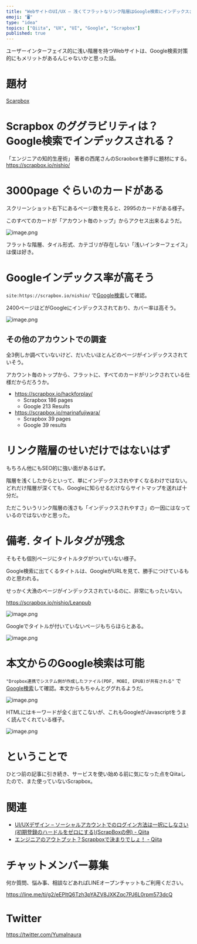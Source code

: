 ```yaml
---
title: "WebサイトのUI/UX – 浅くてフラットなリンク階層はGoogle検索にインデックスされやすい？  (ScrapBoxの例)"
emoji: "🖥"
type: "idea"
topics: ["Qiita", "UX", "UI", "Google", "Scrapbox"]
published: true
---
```


ユーザーインターフェイス的に浅い階層を持つWebサイトは、Google検索対策的にもメリットがあるんじゃないかと思った話。

# 題材

[Scarpbox](https://scrapbox.io/)

# Scrapbox のググラビリティは？ Google検索でインデックスされる？

「エンジニアの知的生産術」 著者の西尾さんのScraoboxを勝手に題材にする。
https://scrapbox.io/nishio/

# 3000page ぐらいのカードがある

スクリーンショット右下にあるページ数を見ると、2995のカードがある様子。

このすべてのカードが「アカウント毎のトップ」からアクセス出来るようだ。

![image.png](https://qiita-image-store.s3.amazonaws.com/0/89618/9bc8c1e7-b520-6b12-baa2-4ec8b311c399.png)

フラットな階層、タイル形式、カテゴリが存在しない「浅いインターフェイス」は僕は好き。

# Googleインデックス率が高そう

`site:https://scrapbox.io/nishio/` で[Google検索](https://www.google.co.jp/search?q=site%3Ahttps%3A%2F%2Fscrapbox.io%2Fnishio%2F&oq=site%3A&aqs=chrome.1.69i59l2j69i57j69i58j69i59j69i65.5931j0j7&sourceid=chrome&ie=UTF-8)して確認。

2400ページほどがGoogleにインデックスされており、カバー率は高そう。

![image.png](https://qiita-image-store.s3.amazonaws.com/0/89618/cf32c59e-260d-4bec-a98f-c9b387f52141.png)

## その他のアカウントでの調査

全3例しか調べていないけど、だいたいほとんどのページがインデックスされていそう。

アカウント毎のトップから、フラットに、すべてのカードがリンクされている仕様だからだろうか。

- https://scrapbox.io/hackforplay/
  - Scrapbox 186 pages
  - Google 213 Results
- https://scrapbox.io/marinafujiwara/
  - Scrapbox 39 pages
  - Google 39 results

# リンク階層のせいだけではないはず

もちろん他にもSEO的に強い面があるはず。

階層を浅くしたからといって、単にインデックスされやすくなるわけではない。どれだけ階層が深くても、Googleに知らせるだけならサイトマップを送れば十分だ。

ただこういうリンク階層の浅さも「インデックスされやすさ」の一因にはなっているのではないかと思った。

# 備考. タイトルタグが残念

そもそも個別ページにタイトルタグがついていない様子。

Google検索に出てくるタイトルは、GoogleがURLを見て、勝手につけているものと思われる。

せっかく大漁のページがインデックスされているのに、非常にもったいない。

https://scrapbox.io/nishio/Leanpub

![image.png](https://qiita-image-store.s3.amazonaws.com/0/89618/5e3d35b4-bd10-5f76-3e35-91274721984b.png)

Googleでタイトルが付いていないページもちらほらとある。

![image.png](https://qiita-image-store.s3.amazonaws.com/0/89618/fb82e85f-cb80-362f-abf9-91ef3f399f95.png)

# 本文からのGoogle検索は可能

`"Dropbox連携でシステム側が作成したファイル(PDF, MOBI, EPUB)が共有される"` で [Google検索](https://www.google.co.jp/search?q=%22Dropbox%E9%80%A3%E6%90%BA%E3%81%A7%E3%82%B7%E3%82%B9%E3%83%86%E3%83%A0%E5%81%B4%E3%81%8C%E4%BD%9C%E6%88%90%E3%81%97%E3%81%9F%E3%83%95%E3%82%A1%E3%82%A4%E3%83%AB(PDF%2C+MOBI%2C+EPUB)%E3%81%8C%E5%85%B1%E6%9C%89%E3%81%95%E3%82%8C%E3%82%8B%22&oq=%22Dropbox%E9%80%A3%E6%90%BA%E3%81%A7%E3%82%B7%E3%82%B9%E3%83%86%E3%83%A0%E5%81%B4%E3%81%8C%E4%BD%9C%E6%88%90%E3%81%97%E3%81%9F%E3%83%95%E3%82%A1%E3%82%A4%E3%83%AB(PDF%2C+MOBI%2C+EPUB)%E3%81%8C%E5%85%B1%E6%9C%89%E3%81%95%E3%82%8C%E3%82%8B%22&aqs=chrome..69i57.2699j0j7&sourceid=chrome&ie=UTF-8)して確認。本文からもちゃんとググれるようだ。


![image.png](https://qiita-image-store.s3.amazonaws.com/0/89618/25f27bfb-deb7-13f5-ef61-dac33cc81711.png)

HTMLにはキーワードが全く出てこないが、これもGoogleがJavascriptをうまく読んでくれている様子。

![image.png](https://qiita-image-store.s3.amazonaws.com/0/89618/eb229262-1e75-4d98-e485-a4d0a7c2ad43.png)

# ということで

ひとつ前の記事に引き続き、サービスを使い始める前に気になった点をQiitaしたので、また使っていないScrapbox。

# 関連

- [UI/UXデザイン – ソーシャルアカウントでのログイン方法は一択にしなさい (初期登録のハードルをゼロにする)(ScrapBoxの例) - Qiita](https://qiita.com/YumaInaura/items/51086fdc5a572bd80da0)
- [エンジニアのアウトプット？Scrapboxで決まりでしょ！ - Qiita](https://qiita.com/Tommy_/items/f881c1658dfe02f65b69)








<!-- Update From Qiita API -->

# チャットメンバー募集


何か質問、悩み事、相談などあればLINEオープンチャットもご利用ください。

https://line.me/ti/g2/eEPltQ6Tzh3pYAZV8JXKZqc7PJ6L0rpm573dcQ





# Twitter


https://twitter.com/YumaInaura


<!-- Update From Qiita API -->


